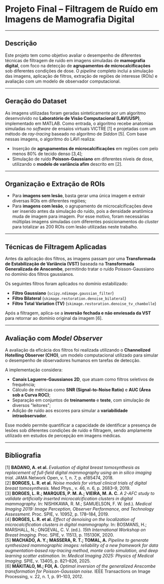 # Projeto Final – Filtragem de Ruído em Imagens de Mamografia Digital  

---

## Descrição

Este projeto tem como objetivo avaliar o desempenho de diferentes técnicas de filtragem de ruído em imagens simuladas de **mamografia digital**, com foco na detecção de **agrupamentos de microcalcificações** sob diferentes condições de dose. O *pipeline* completo inclui a simulação das imagens, aplicação de filtros, extração de regiões de interesse (ROIs) e avaliação com um modelo de observador computacional.

---

## Geração do Dataset
As imagens utilizadas foram geradas sinteticamente por um algoritmo desenvolvido no **Laboratório de Visão Computacional (LAVI/USP)**, implementado em MATLAB. Como entrada, o algoritmo recebe anatomias simuladas no *software* de ensaios virtuais VICTRE [1] e projetadas com um método de *ray-tracing* baseado no algoritmo de *Siddon* [5]. Com base nessas imagens, o algoritmo do LAVI realiza:

- Inserção de **agrupamentos de microcalcificações** em regiões com pelo menos 80% de tecido denso [3,4];
- Simulação de ruído **Poisson-Gaussiano** em diferentes níveis de dose, utilizando o **modelo de variância afim** descrito em [2].

---

## Organização e Extração de ROIs

- Para **imagens sem lesão**, basta gerar uma única imagem e extrair diversas ROIs em diferentes regiões;
- Para **imagens com lesão**, o agrupamento de microcalcificações deve ser inserido antes da simulação do ruído, pois a densidade anatômica muda de imagem para imagem. Por esse motivo, foram necessárias múltiplas imagens simuladas com diferentes posicionamentos do *cluster* para totalizar as 200 ROIs com lesão utilizadas neste trabalho.

---

## Técnicas de Filtragem Aplicadas

Antes da aplicação dos filtros, as imagens passam por uma **Transformada de Estabilização de Variância (VST)** baseada na **Transformada Generalizada de Anscombe**, permitindo tratar o ruído Poisson-Gaussiano no domínio dos filtros gaussianos.

Os seguintes filtros foram aplicados no domínio estabilizado:

- **Filtro Gaussiano** (`scipy.ndimage.gaussian_filter`)  
- **Filtro Bilateral** (`skimage.restoration.denoise_bilateral`)  
- **Filtro Total Variation (TV)** (`skimage.restoration.denoise_tv_chambolle`)  

Após a filtragem, aplica-se a **inversão fechada e não enviesada da VST** para retornar ao domínio original da imagem [6].

---

## Avaliação com *Model Observer*

A avaliação da eficácia dos filtros foi realizada utilizando o **Channelized Hotelling Observer (CHO)**, um modelo computacional utilizado para simular o desempenho de observadores humanos em tarefas de detecção.

A implementação considera:

- **Canais Laguerre-Gaussianos 2D**, que atuam como filtros seletivos de frequência;
- Cálculo de métricas como **SNR (Signal-to-Noise Ratio)** e **AUC (Área sob a Curva ROC)**;
- Separação em conjuntos de **treinamento** e **teste**, com simulação de diversos "leitores";
- Adição de ruído aos escores para simular a **variabilidade intraobservador**.

Esse modelo permite quantificar a capacidade de identificar a presença de lesões sob diferentes condições de ruído e filtragem, sendo amplamente utilizado em estudos de percepção em imagens médicas.

---

## Bibliografia

[1] **BADANO, A. et al.** *Evaluation of digital breast tomosynthesis as replacement of full-field digital mammography using an in silico imaging trial.* JAMA Network Open, v. 1, n. 7, p. e185474, 2018.  
[2] **BORGES, L. R. et al.** *Noise models for virtual clinical trials of digital breast tomosynthesis.* Med Phys., v. 46, n. 6, p. 2683–9, 2019.  
[3] **BORGES, L. R.; MARQUES, P. M. A.; VIEIRA, M. A. C.** *A 2-AFC study to validate artificially inserted microcalcification clusters in digital mammography.* In: NISHIKAWA, R. M.; SAMUELSON, F. W. (ed.). *Medical Imaging 2019: Image Perception, Observer Performance, and Technology Assessment.* Proc. SPIE, v. 10952, p. 178–184, 2019.  
[4] **BORGES, L. R. et al.** *Effect of denoising on the localization of microcalcification clusters in digital mammography.* In: BOSMANS, H.; MARSHALL, N.; ONGEVAL, C. V. (ed.). *15th International Workshop on Breast Imaging.* Proc. SPIE, v. 11513, p. 115130K, 2020.  
[5] **MACHADO, A. Y.; MASSERA, R. T.; TOMAL, A.** *Pipeline to generate synthesized mammographic images: reliability of a new framework for data augmentation-based ray-tracing method, monte carlo simulation, and deep learning scatter estimation.* In: *Medical Imaging 2025: Physics of Medical Imaging.* SPIE, v. 13405, p. 821–826, 2025.  
[6] **MÄKITALO, M.; FOI, A.** *Optimal inversion of the generalized Anscombe transformation for Poisson-Gaussian noise.* IEEE Transactions on Image Processing, v. 22, n. 1, p. 91–103, 2012.  
